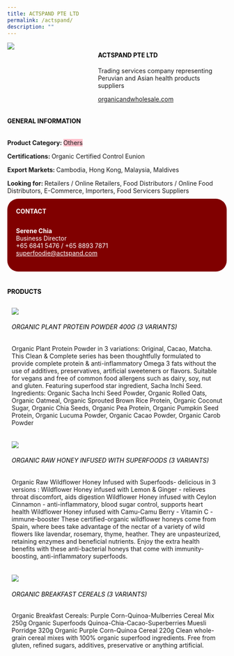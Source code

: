 ```yaml
--- 
title: ACTSPAND PTE LTD 
permalink: /actspand/ 
description: ""
--- 
```

<div class="flex-paragraph"> 
<p style="text-transform: uppercase">
</p>
</div> 
<div class="flex-container" style="display: flex; flex-wrap: wrap;"> 
<div class="card sgds" style="flex: 1 1 40%; display: block;">
<img src="https://drive.google.com/u/0/uc?id=1zhIad7OE2g1QenGAa8bhMxx17y-VCIW0&amp;export=download">
</div> 
<div class="card-sgds" style="flex: 1 1 58%; display: block; margin-left: 3px"> 
<h4 style="text-transform: uppercase; color: black;">
<b>Actspand pte ltd
</b>
</h4> 
<p>Trading services company representing Peruvian and Asian health products suppliers
</p> 
<p>
<a href="https://organicandwholesale.com" target="_blank">organicandwholesale.com
</a>
</p> 
</div> 
</div> 
<h4 style="text-transform: uppercase; color: black;">
<b>General Information
</b>
</h4> 
<div class="flex-container" style="display: flex; flex-wrap: wrap;"> 
<div class="card sgds" style="flex: 1 1 65%; display: block; align-self: stretch"> 
<div class="flex-paragraph"> 
<p>
<b>Product Category: 
</b>
<span style="background-color: pink; border-radius: 10 px;">Others
</span>
</p> 
<p>
<b>Certifications: 
</b>Organic Certified Control Eunion
</p> 
<p>
<b>Export Markets: 
</b>Cambodia, Hong Kong, Malaysia, Maldives
</p> 
<p style="margin-bottom: 10px;">
<b>Looking for: 
</b>Retailers / Online Retailers, Food Distributors / Online Food Distributors, E-Commerce, Importers, Food Servicers Suppliers
</p> 
</div> 
</div> 
<div class="card sgds" style="flex: 1 1 35%; padding: 10px; display: block; background-color: maroon; border-radius: 25px; align-self: center;"> 
<h4 style="color: white; margin-top: 10px; margin-left: 10px;">CONTACT
</h4> 
<div class="flex-paragraph"> 
<p style="padding: 10px; color: white;">
<b>Serene Chia
</b>
<br>Business Director
<br>+65 6841 5476 / +65 8893 7871
<br>
<a href="mailto:superfoodie@actspand.com" style="color: white;">superfoodie@actspand.com
</a>
</p> 
</div> 
</div> 
</div> 
<br> 
<h4 style="text-transform: uppercase; color: black;">
<b>products
</b>
</h4> 
<div style="display: flex; flex-wrap: wrap;"> 
<div class="card sgds" style="flex: 1 1 47%; margin: 10px; display: block;"> 
<div class="flex-image" style="display: block;">
<img src="https://drive.google.com/uc?id=1CffVTDBFCoLBoUAoyo3pdCKjhw0jyVg3&export=download">
</div> 
<div class="flex-paragraph"> 
<h6 style="text-transform: uppercase; color: black;">Organic Plant Protein Powder 400g (3 variants)
</h6> 
<p>Organic Plant Protein Powder in 3 variations: Original, Cacao, Matcha. This Clean & Complete series has been thoughtfully formulated to provide complete protein & anti-inflammatory Omega 3 fats without the use of additives, preservatives, artificial sweeteners or flavors. Suitable for vegans and free of common food allergens such as dairy, soy, nut and gluten. Featuring superfood star ingredient, Sacha Inchi Seed. Ingredients: Organic Sacha Inchi Seed Powder, Organic Rolled Oats, Organic Oatmeal, Organic Sprouted Brown Rice Protein, Organic Coconut Sugar, Organic Chia Seeds, Organic Pea Protein, Organic Pumpkin Seed Protein, Organic Lucuma Powder, Organic Cacao Powder, Organic Carob Powder
</p>
</div> 
</div> 
<div class="card sgds" style="flex: 1 1 47%; margin: 10px; display: block;"> 
<div class="flex-image" style="display: block;">
<img src="https://drive.google.com/uc?id=1RXPkhosdC2M8m9Lr1kmen86ucegMRl3L&export=download">
</div> 
<div class="flex-paragraph"> 
<h6 style="text-transform: uppercase; color: black;">Organic Raw Honey Infused With Superfoods (3 variants)
</h6> 
<p>Organic Raw Wildflower Honey Infused with Superfoods- delicious in 3 versions : Wildflower Honey infused with Lemon & Ginger - relieves throat discomfort, aids digestion Wildflower Honey infused with Ceylon Cinnamon - anti-inflammatory, blood sugar control, supports heart health Wildflower Honey infused with Camu-Camu Berry - Vitamin C - immune-booster These certified-organic wildflower honeys come from Spain, where bees take advantage of the nectar of a variety of wild flowers like lavendar, rosemary, thyme, heather. They are unpasteurized, retaining enzymes and beneficial nutrients. Enjoy the extra health benefits with these anti-bacterial honeys that come with immunity-boosting, anti-inflammatory superfoods.
</p>
</div> 
</div> 
<div class="card sgds" style="flex: 1 1 47%; margin: 10px; display: block;"> 
<div class="flex-image" style="display: block;">
<img src="https://drive.google.com/uc?id=1Qy7ehMDbBtpBjRFeZzpCsEmdcIiYFF-O&export=download">
</div> 
<div class="flex-paragraph"> 
<h6 style="text-transform: uppercase; color: black;">Organic Breakfast Cereals (3 variants)
</h6> 
<p>Organic Breakfast Cereals: Purple Corn-Quinoa-Mulberries Cereal Mix 250g Organic Superfoods Quinoa-Chia-Cacao-Superberries Muesli Porridge 320g Organic Purple Corn-Quinoa Cereal 220g Clean whole-grain cereal mixes with 100% organic superfood ingredients. Free from gluten, refined sugars, additives, preservative or anything artificial.
</p>
</div> 
</div> 
</div>